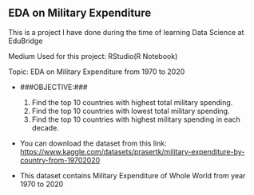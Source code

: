 ## EDA on Military Expenditure

This is a project I have done during the time of learning Data Science at EduBridge

Medium Used for this project: RStudio(R Notebook)

Topic: EDA on Military Expenditure from 1970 to 2020

- ###OBJECTIVE:###
   1. Find the top 10 countries with highest total military spending.
   2. Find the top 10 countries with lowest total military spending.
   3. Find the top 10 countries with highest military spending in each decade.
   

- You can download the dataset from this link:    https://www.kaggle.com/datasets/prasertk/military-expenditure-by-country-from-19702020

- This dataset contains Military Expenditure of Whole World from year 1970 to 2020
